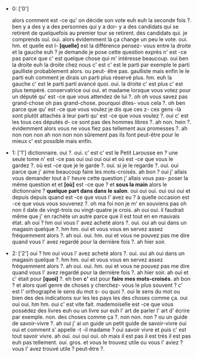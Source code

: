  * 0: ['0']
	
	 alors comment est -ce qu' on décide son vote euh euh la seconde fois ?.
	 ben y a des y a des personnes qui y a dor- y a des candidats qui se retirent de quelquefois au premier tour se retirent.
	 des candidats qui.
	 je comprends oui.
	 oui.
	 alors évidemment là ça change un peu le vote.
	 oui.
	 hm.
	 et quelle est l- **[quelle]** est la différence pensez- vous entre la droite et la gauche euh ? je demande je pose cette question exprès n' est -ce pas parce que c' est quelque chose qui m' intéresse beaucoup.
	 oui ben la droite euh la droite chez nous c' est c' est le parti par exemple le parti gaulliste probablement alors.
	 ou peut- être pas.
	 gaulliste mais enfin le le parti euh comment je dirais un parti plus réservé plus.
	 hm.
	 euh la gauche c' est le parti parti avancé quoi.
	 oui.
	 la droite c' est plus c' est plus tempéré.
	 conservatrice oui oui.
	 et madame lorsque vous votez pour un député qu' est -ce que vous attendez de lui ?.
	 oh oh vous savez pas grand-chose oh pas grand-chose.
	 pourquoi dites- vous cela ?.
	 oh ben parce que qu' est -ce que vous voulez je dis que ces z- ces gens -là sont plutôt attachés à leur parti qu' est -ce que vous voulez ?.
	 oui c' est les tous ces députés d- ce sont pas des hommes libres ?.
	 ah non.
	 hein ?.
	 évidemment alors vous ne vous fiez pas tellement aux promesses ?.
	 ah non non non ah non non non sûrement pas ils font peut-être pour le mieux c' est possible mais enfin.
	
 * 1: ['1']
	dictionnaire.
	 oui ?.
	 oui.
	 c' est c' est le Petit Larousse en ? une seule tome n' est -ce pas oui oui oui oui et où est -ce que vous le gardez ?.
	 où est -ce que je le garde ?.
	 oui.
	 si je le regarde ?.
	 oui.
	 oui parce que j' aime beaucoup faire les mots-croisés.
	 ah bon ? oui j' allais vous demander tout à l' heure cette question j' allais vous pas- poser la même question et et **[où]** est -ce que ? et **sous la main** alors le dictionnaire ? **quelque part dans dans le salon**.
	 oui oui oui.
	 oui oui oui et depuis depuis quand est -ce que vous l' avez eu ? à quelle occasion est -ce que vous vous souvenez ?.
	 oh ma foi non je m' en souviens pas oh non il date de vingt-trois ou vingt-quatre je crois.
	 ah oui oui.
	 il faudrait même que j' en rachète un autre parce que il est tout en en mauvais état.
	 ah oui ? hm oui vous l' avez acheté alors ?.
	 oui.
	 oui ah oui dans un magasin quelque ?.
	 hm hm.
	 oui et vous vous en servez assez fréquemment alors ?.
	 ah oui.
	 oui.
	 hm.
	 oui et vous ne pouvez pas me dire quand vous l' avez regardé pour la dernière fois ?.
	 ah hier soir.
	
 * 2: ['2']
	oui ? hm oui vous l' avez acheté alors ?.
	 oui.
	 oui ah oui dans un magasin quelque ?.
	 hm hm.
	 oui et vous vous en servez assez fréquemment alors ?.
	 ah oui.
	 oui.
	 hm.
	 oui et vous ne pouvez pas me dire quand vous l' avez regardé pour la dernière fois ?.
	 ah hier soir.
	 ah oui et c' était pour **[quoi]** ?.
	 eh ben **c'** est pour **faire mes mots-croisés**.
	 ah bon ? et alors quel genre de choses y cherchez- vous le plus souvent ? c' est l' orthographe le sens du mot s- ou quoi ?.
	 oui le sens du mot ou bien des des indications sur les les pays les des choses comme ça.
	 oui oui oui.
	 hm hm.
	 oui c' est vite fait.
	 mademoiselle est -ce que vous possédez des livres euh ou un livre sur euh l' art de parler l' art d' écrire par exemple.
	 non.
	 des choses comme ça ?.
	 non non.
	 non ? ou un guide de savoir-vivre ?.
	 ah oui j' ai un guide un petit guide de savoir-vivre oui oui et comment s' appelle -t -il madame ? oui savoir vivre et puis c' est tout savoir vivre.
	 ah oui.
	 oui oui oui.
	 oh mais il est pas il est très il est pas euh pas tellement.
	 oui.
	 gros.
	 et vous le trouvez utile ou vous l' aviez ? vous l' avez trouvé utile ? peut-être ?.
	
